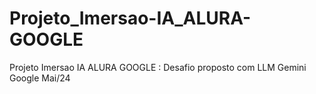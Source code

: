 # Projeto_Imersao-IA_ALURA-GOOGLE
Projeto Imersao IA ALURA GOOGLE : Desafio proposto com LLM Gemini Google Mai/24
